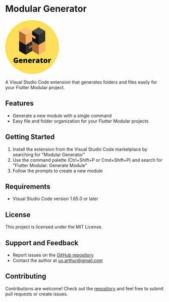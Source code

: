 # Modular Generator

![Modular Generator logo](assets/logo.png)

A Visual Studio Code extension that generates folders and files easily for your Flutter Modular project.

## Features

* Generate a new module with a single command
* Easy file and folder organization for your Flutter Modular projects

## Getting Started

1. Install the extension from the Visual Studio Code marketplace by searching for "Modular Generator"
2. Use the command palette (Ctrl+Shift+P or Cmd+Shift+P) and search for "Flutter Modular: Generate Module"
3. Follow the prompts to create a new module

## Requirements

* Visual Studio Code version 1.65.0 or later

## License

This project is licensed under the MIT License.

## Support and Feedback

* Report issues on the [GitHub repository](https://github.com/arthurbcd/modular-generator/issues)
* Contact the author at [ux.arthur@gmail.com](mailto:ux.arthur@gmail.com)

## Contributing

Contributions are welcome! Check out the [repository](https://github.com/arthurbcd/modular-generator.git) and feel free to submit pull requests or create issues.
